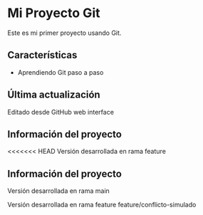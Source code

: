 # Mi Proyecto Git

Este es mi primer proyecto usando Git.

## Características
- Aprendiendo Git paso a paso

## Última actualización
Editado desde GitHub web interface

## Información del proyecto
<<<<<<< HEAD
Versión desarrollada en rama feature

## Información del proyecto
Versión desarrollada en rama main


Versión desarrollada en rama feature
 feature/conflicto-simulado
